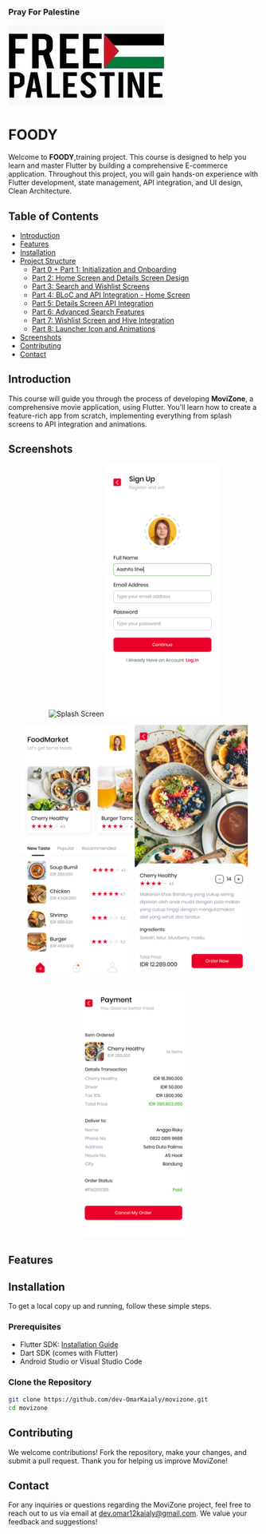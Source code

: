 
### Pray For Palestine
![Pray For Palestine](screenshots/palestine.jpg)

# FOODY

Welcome to **FOODY**,training project. This course is designed to help you learn and master Flutter by building a comprehensive E-commerce application. Throughout this project, you will gain hands-on experience with Flutter development, state management, API integration, and UI design, Clean Architecture.

## Table of Contents

- [Introduction](#introduction)
- [Features](#features)
- [Installation](#installation)
- [Project Structure](#project-structure)
  - [Part 0 + Part 1: Initialization and Onboarding](https://t.me/Omar_k_flutter/)
  - [Part 2: Home Screen and Details Screen Design](https://t.me/Omar_k_flutter/)
  - [Part 3: Search and Wishlist Screens](https://t.me/Omar_k_flutter/)
  - [Part 4: BLoC and API Integration - Home Screen](https://t.me/Omar_k_flutter/)
  - [Part 5: Details Screen API Integration](https://t.me/Omar_k_flutter/)
  - [Part 6: Advanced Search Features](https://t.me/Omar_k_flutter/)
  - [Part 7: Wishlist Screen and Hive Integration](https://t.me/Omar_k_flutter/)
  - [Part 8: Launcher Icon and Animations](https://t.me/Omar_k_flutter/)
- [Screenshots](#screenshots)
- [Contributing](#contributing)
- [Contact](#contact)

## Introduction

This course will guide you through the process of developing **MoviZone**, a comprehensive movie  application, using Flutter. You'll learn how to create a feature-rich app from scratch, implementing everything from splash screens to API integration and animations.
## Screenshots

<p align="center">
  <img src="screenshots/Splash.jppng" alt="Splash Screen" width="45%" />
  <img src="screenshots/Sign Up Photo.png" alt="SignUp Screen" width="45%" />
</p>

<p align="center">
  <img src="screenshots/Home Fixed.png" alt="Home Screen" width="45%" />
  <img src="screenshots/Food Details.png" alt="Food Details" width="45%" />
</p>
<p align="center">
  <img src="screenshots/Order in Progress.png" alt="Order In Progress" width="45%" />
</p>

## Features

## Installation

To get a local copy up and running, follow these simple steps.

### Prerequisites

- Flutter SDK: [Installation Guide](https://flutter.dev/docs/get-started/install)
- Dart SDK (comes with Flutter)
- Android Studio or Visual Studio Code

### Clone the Repository

```bash
git clone https://github.com/dev-OmarKaialy/movizone.git
cd movizone
```

## Contributing

We welcome contributions! Fork the repository, make your changes, and submit a pull request. Thank you for helping us improve MoviZone!
## Contact

For any inquiries or questions regarding the MoviZone project, feel free to reach out to us via email at [dev.omar12kaialy@gmail.com](mailto:dev.omar12kaialy@gmail.com). We value your feedback and suggestions!